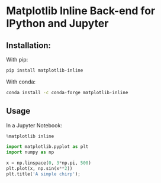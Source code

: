 # Matplotlib Inline Back-end for IPython and Jupyter

## Installation:

With pip:

```bash
pip install matplotlib-inline
```

With conda:

```bash
conda install -c conda-forge matplotlib-inline
```

## Usage

In a Jupyter Notebook:

```python
%matplotlib inline

import matplotlib.pyplot as plt
import numpy as np

x = np.linspace(0, 3*np.pi, 500)
plt.plot(x, np.sin(x**2))
plt.title('A simple chirp');
```
